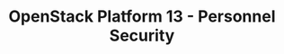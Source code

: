 ---
permalink: /product-documents/openstack-platform-13/nist-800-53/ps/
layout: control_response
title: OpenStack Platform 13 - Personnel Security
category: Product Documents
lead: |
  Control responses for NIST 800-53 rev4.
subnav:
  data: components.openstack-platform-13.policies.PS-Personnel_Security.component
  href: ['#%', control_key]
  text: control_key
product_info:
  name: OpenStack Platform 13
  opencontrol_component: openstack-platform-13
  control_family: PS-Personnel_Security
---